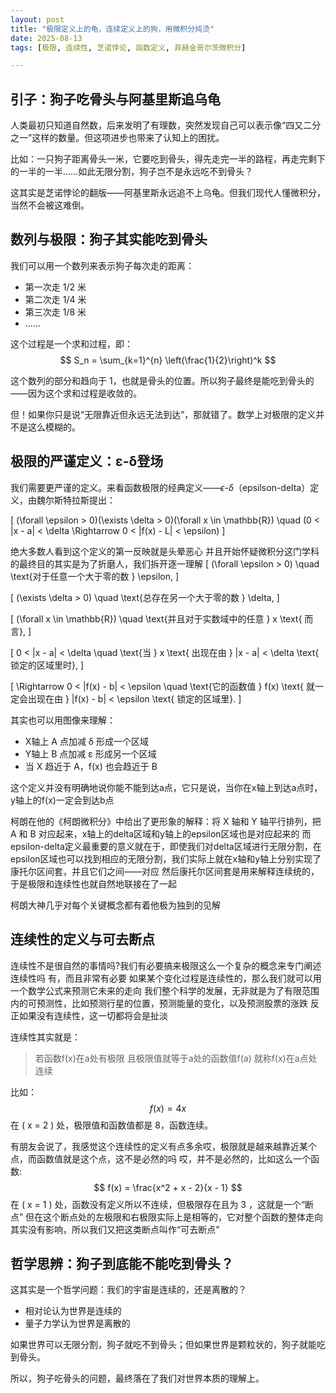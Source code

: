 ```yaml
---
layout: post
title: "极限定义上的龟，连续定义上的狗，用微积分炖烫"
date: 2025-08-13
tags: [极限, 连续性, 芝诺悖论, 函数定义, 菲赫金哥尔茨微积分]

---
```


##  引子：狗子吃骨头与阿基里斯追乌龟

人类最初只知道自然数，后来发明了有理数，突然发现自己可以表示像“四又二分之一”这样的数量。但这项进步也带来了认知上的困扰。

比如：一只狗子距离骨头一米，它要吃到骨头，得先走完一半的路程，再走完剩下的一半的一半……如此无限分割，狗子岂不是永远吃不到骨头？

这其实是芝诺悖论的翻版——阿基里斯永远追不上乌龟。但我们现代人懂微积分，当然不会被这难倒。

##  数列与极限：狗子其实能吃到骨头

我们可以用一个数列来表示狗子每次走的距离：
- 第一次走 1/2 米
- 第二次走 1/4 米
- 第三次走 1/8 米
- ……

这个过程是一个求和过程，即：
$$
S_n = \sum_{k=1}^{n} \left(\frac{1}{2}\right)^k
$$

这个数列的部分和趋向于 1，也就是骨头的位置。所以狗子最终是能吃到骨头的——因为这个求和过程是收敛的。

但！如果你只是说“无限靠近但永远无法到达”，那就错了。数学上对极限的定义并不是这么模糊的。

##  极限的严谨定义：ε-δ登场

我们需要更严谨的定义。来看函数极限的经典定义——$\epsilon$-$\delta$（epsilson-delta）定义，由魏尔斯特拉斯提出：

\[
(\forall \epsilon > 0)(\exists \delta > 0)(\forall x \in \mathbb{R}) \quad
(0 < |x - a| < \delta \Rightarrow 0 < |f(x) - L| < \epsilon)
\]


绝大多数人看到这个定义的第一反映就是头晕恶心
并且开始怀疑微积分这门学科的最终目的其实是为了折磨人，我们拆开逐一理解
\[
(\forall \epsilon > 0) \quad \text{对于任意一个大于零的数 } \epsilon,
\]

\[
(\exists \delta > 0) \quad \text{总存在另一个大于零的数 } \delta,
\]


\[
(\forall x \in \mathbb{R}) \quad \text{并且对于实数域中的任意 } x \text{ 而言},
\]

\[
0 < |x - a| < \delta \quad \text{当 } x \text{ 出现在由 } |x - a| < \delta \text{ 锁定的区域里时},
\]

\[
\Rightarrow 0 < |f(x) - b| < \epsilon \quad \text{它的函数值 } f(x) \text{ 就一定会出现在由 } |f(x) - b| < \epsilon \text{ 锁定的区域里}.
\]

其实也可以用图像来理解：
- X轴上 A 点加减 δ 形成一个区域
- Y轴上 B 点加减 ε 形成另一个区域
- 当 X 趋近于 A，f(x) 也会趋近于 B

这个定义并没有明确地说你能不能到达a点，它只是说，当你在x轴上到达a点时，y轴上的f(x)一定会到达b点

柯朗在他的《柯朗微积分》中给出了更形象的解释：将 X 轴和 Y 轴平行排列，把 A 和 B 对应起来，x轴上的delta区域和y轴上的epsilon区域也是对应起来的
而epsilon-delta定义最重要的意义就在于，即使我们对delta区域进行无限分割，在epsilon区域也可以找到相应的无限分割，我们实际上就在x轴和y轴上分别实现了康托尔区间套，并且它们之间——对应
然后康托尔区间套是用来解释连续统的，于是极限和连续性也就自然地联接在了一起

柯朗大神几乎对每个关键概念都有着他极为独到的见解

##  连续性的定义与可去断点


连续性不是很自然的事情吗?我们有必要搞来极限这么一个复杂的概念来专门阐述连续性吗
有，而且非常有必要
如果某个变化过程是连续性的，那么我们就可以用一个数学公式来预测它未来的走向
我们整个科学的发展，无非就是为了有限范围内的可预测性，比如预测行星的位置，预测能量的变化，以及预测股票的涨跌
反正如果没有连续性，这一切都将会是扯淡

连续性其实就是：
> 若函数f(x)在a处有极限
> 且极限值就等于a处的函数值f(a)
> 就称f(x)在a点处连续

比如：
$$
f(x) = 4x
$$
在 \( x = 2 \) 处，极限值和函数值都是 8，函数连续。

有朋友会说了，我感觉这个连续性的定义有点多余哎，极限就是越来越靠近某个点，而函数值就是这个点，这不是必然的吗
哎，并不是必然的，比如这么一个函数:
$$
f(x) = \frac{x^2 + x - 2}{x - 1}
$$
在 \( x = 1 \) 处，函数没有定义所以不连续，但极限存在且为 3 ，这就是一个“断点”
但在这个断点处的左极限和右极限实际上是相等的，它对整个函数的整体走向其实没有影响，所以我们又把这类断点叫作“可去断点”

##  哲学思辨：狗子到底能不能吃到骨头？

这其实是一个哲学问题：我们的宇宙是连续的，还是离散的？

- 相对论认为世界是连续的
- 量子力学认为世界是离散的

如果世界可以无限分割，狗子就吃不到骨头；但如果世界是颗粒状的，狗子就能吃到骨头。

所以，狗子吃骨头的问题，最终落在了我们对世界本质的理解上。


